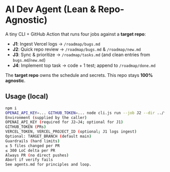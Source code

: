 # AI Dev Agent (Lean & Repo-Agnostic)

A tiny CLI + GitHub Action that runs four jobs against a **target repo**:
- **J1**: Ingest Vercel logs → `/roadmap/bugs.md`
- **J2**: Quick repo review → `/roadmap/bugs.md` & `/roadmap/new.md`
- **J3**: Sync & prioritize → `/roadmap/tasks.md` (and clean entries from `bugs.md`/`new.md`)
- **J4**: Implement top task → code + 1 test; append to `/roadmap/done.md`

The **target repo** owns the schedule and secrets. This repo stays **100% agnostic**.

## Usage (local)
```bash
npm i
OPENAI_API_KEY=... GITHUB_TOKEN=... node cli.js run --job J2 --dir ../featuremachine
Environment (supplied by the caller)
OPENAI_API_KEY (required for J2–J4; optional for J1)
GITHUB_TOKEN (PRs)
VERCEL_TOKEN, VERCEL_PROJECT_ID (optional; J1 logs ingest)
Optional: TARGET_BRANCH (default main)
Guardrails (hard limits)
≤ 5 files changed per PR
≤ 300 LoC delta per PR
Always PR (no direct pushes)
Abort if verify fails
See agents.md for principles and loop.
